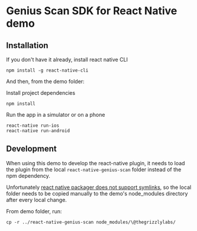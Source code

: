 # Genius Scan SDK for React Native demo

## Installation
If you don't have it already, install react native CLI
```
npm install -g react-native-cli
```

And then, from the demo folder:

Install project dependencies
```
npm install
```

Run the app in a simulator or on a phone
```
react-native run-ios
react-native run-android
```

## Development
When using this demo to develop the react-native plugin, it needs to load the plugin from the local `react-native-genius-scan` folder instead of the npm dependency.

Unfortunately [react native packager does not support symlinks](https://stackoverflow.com/a/47403470/1878592), so the local folder needs to be copied manually to the demo's 
node_modules directory after every local change. 

From demo folder, run:

```
cp -r ../react-native-genius-scan node_modules/\@thegrizzlylabs/
```